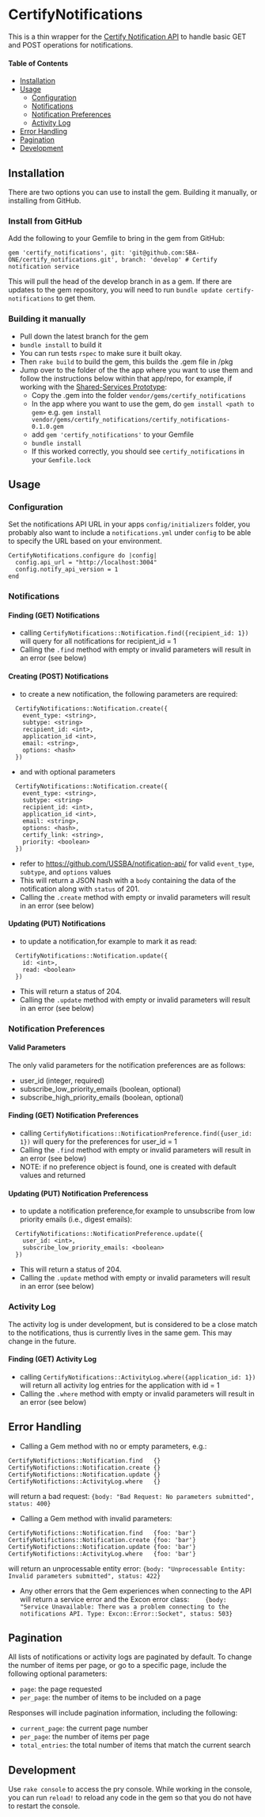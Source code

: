 # CertifyNotifications

This is a thin wrapper for the [Certify Notification API](https://github.com/SBA-ONE/notification-api) to handle basic GET and POST operations for notifications.


#### Table of Contents
- [Installation](#user-content-installation)
- [Usage](#user-content-usage)
    - [Configuration](#user-content-configuration)
    - [Notifications](#user-content-notifications)
    - [Notification Preferences](#user-content-notification-preferences)
    - [Activity Log](#user-content-activity-log)
- [Error Handling](#user-content-error-handling)
- [Pagination](#user-content-pagination)
- [Development](#user-content-development)

## Installation

There are two options you can use to install the gem. Building it manually, or installing from GitHub.

### Install from GitHub

Add the following to your Gemfile to bring in the gem from GitHub:

```
gem 'certify_notifications', git: 'git@github.com:SBA-ONE/certify_notifications.git', branch: 'develop' # Certify notification service
```

This will pull the head of the develop branch in as a gem.  If there are updates to the gem repository, you will need to run `bundle update certify-notifications` to get them.

### Building it manually

* Pull down the latest branch for the gem
* `bundle install` to build it
* You can run tests `rspec` to make sure it built okay.
* Then `rake build` to build the gem, this builds the .gem file in /pkg
* Jump over to the folder of the the app where you want to use them and follow the instructions below within that app/repo, for example, if working with the [Shared-Services Prototype](https://github.com/SBA-ONE/shared-services-prototype):
  * Copy the .gem into the folder `vendor/gems/certify_notifications`
  * In the app where you want to use the gem, do `gem install <path to gem>` e.g. `gem install vendor/gems/certify_notifications/certify_notifications-0.1.0.gem`
  * add `gem 'certify_notifications'` to your Gemfile
  * `bundle install`
  * If this worked correctly, you should see `certify_notifications` in your `Gemfile.lock`

## Usage

### Configuration
Set the notifications API URL in your apps `config/initializers` folder, you probably also want to include a `notifications.yml` under `config` to be able to specify the URL based on your environment.

```
CertifyNotifications.configure do |config|
  config.api_url = "http://localhost:3004"
  config.notify_api_version = 1
end
```

### Notifications

#### Finding (GET) Notifications
* calling `CertifyNotifications::Notification.find({recipient_id: 1})` will query for all notifications for recipient_id = 1
* Calling the `.find` method with empty or invalid parameters will result in an error (see below)

#### Creating (POST) Notifications
* to create a new notification, the following parameters are required:
```
  CertifyNotifications::Notification.create({
    event_type: <string>,
    subtype: <string>
    recipient_id: <int>,
    application_id <int>,
    email: <string>,
    options: <hash>
  })
```
* and with optional parameters
```
  CertifyNotifications::Notification.create({
    event_type: <string>,
    subtype: <string>
    recipient_id: <int>,
    application_id <int>,
    email: <string>,
    options: <hash>,
    certify_link: <string>,
    priority: <boolean>
  })
```
* refer to https://github.com/USSBA/notification-api/ for valid `event_type`, `subtype`, and `options` values
* This will return a JSON hash with a `body` containing the data of the notification along with `status` of 201.
* Calling the `.create` method with empty or invalid parameters will result in an error (see below)

#### Updating (PUT) Notifications
* to update a notification,for example to mark it as read:
```
  CertifyNotifications::Notification.update({
    id: <int>,
    read: <boolean>
  })
```
  * This will return a status of 204.
* Calling the `.update` method with empty or invalid parameters will result in an error (see below)

### Notification Preferences

#### Valid Parameters

The only valid parameters for the notification preferences are as follows:
* user_id (integer, required)
* subscribe_low_priority_emails (boolean, optional)
* subscribe_high_priority_emails (boolean, optional)

#### Finding (GET) Notification Preferences
* calling `CertifyNotifications::NotificationPreference.find({user_id: 1})` will query for the preferences for user_id = 1
* Calling the `.find` method with empty or invalid parameters will result in an error (see below)
* NOTE: if no preference object is found, one is created with default values and returned

#### Updating (PUT) Notification Preferencess
* to update a notification preference,for example to unsubscribe from low priority emails (i.e., digest emails):
```
  CertifyNotifications::NotificationPreference.update({
    user_id: <int>,
    subscribe_low_priority_emails: <boolean>
  })
```
  * This will return a status of 204.
* Calling the `.update` method with empty or invalid parameters will result in an error (see below)

### Activity Log

The activity log is under development, but is considered to be a close match to the notifications, thus is currently lives in the same gem.  This may change in the future.

#### Finding (GET) Activity Log
* calling `CertifyNotifications::ActivityLog.where({application_id: 1})` will return all activity log entries for the application with id = 1
* Calling the `.where` method with empty or invalid parameters will result in an error (see below)

## Error Handling
* Calling a Gem method with no or empty parameters, e.g.:
```
CertifyNotifictions::Notification.find   {}
CertifyNotifictions::Notification.create {}
CertifyNotifictions::Notification.update {}
CertifyNotifictions::ActivityLog.where   {}
```
will return a bad request:
`{body: "Bad Request: No parameters submitted", status: 400}`
* Calling a Gem method with invalid parameters:
```
CertifyNotifictions::Notification.find   {foo: 'bar'}
CertifyNotifictions::Notification.create {foo: 'bar'}
CertifyNotifictions::Notification.update {foo: 'bar'}
CertifyNotifictions::ActivityLog.where   {foo: 'bar'}
```
will return an unprocessable entity error:
`{body: "Unprocessable Entity: Invalid parameters submitted", status: 422}`
* Any other errors that the Gem experiences when connecting to the API will return a service error and the Excon error class:
`    {body: "Service Unavailable: There was a problem connecting to the notifications API. Type: Excon::Error::Socket", status: 503}`

## Pagination

All lists of notifications or activity logs are paginated by default.  To change the number of items per page, or go to a specific page, include the following optional parameters:
- `page`: the page requested
- `per_page`: the number of items to be included on a page

Responses will include pagination information, including the following:
- `current_page`: the current page number
- `per_page`: the number of items per page
- `total_entries`: the total number of items that match the current search

## Development
Use `rake console` to access the pry console.  While working in the console, you can run `reload!` to reload any code in the gem so that you do not have to restart the console.
